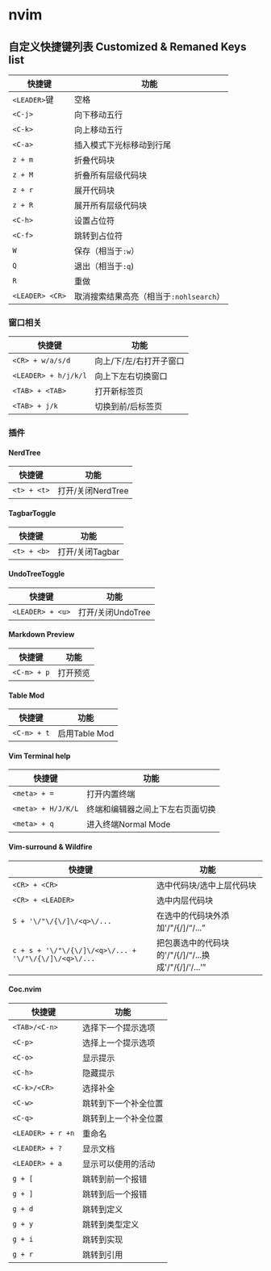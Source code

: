 # nvim

## 自定义快捷键列表 Customized & Remaned Keys list

| 快捷键          | 功能                                    |
|-----------------|-----------------------------------------|
| `<LEADER>`键    | 空格                                    |
| `<C-j>`         | 向下移动五行                            |
| `<C-k>`         | 向上移动五行                            |
| `<C-a>`         | 插入模式下光标移动到行尾                |
| `z + m`         | 折叠代码块                              |
| `z + M`         | 折叠所有层级代码块                      |
| `z + r`         | 展开代码块                              |
| `z + R`         | 展开所有层级代码块                      |
| `<C-h>`         | 设置占位符                              |
| `<C-f>`         | 跳转到占位符                            |
| `W`             | 保存（相当于`:w`）                      |
| `Q`             | 退出（相当于`:q`)                       |
| `R`             | 重做                                    |
| `<LEADER> <CR>` | 取消搜索结果高亮（相当于`:nohlsearch`） |

### 窗口相关

| 快捷键               | 功能                    |
|----------------------|-------------------------|
| `<CR> + w/a/s/d`     | 向上/下/左/右打开子窗口 |
| `<LEADER> + h/j/k/l` | 向上下左右切换窗口      |
| `<TAB> + <TAB>`      | 打开新标签页            |
| `<TAB> + j/k`        | 切换到前/后标签页       |

### 插件

#### NerdTree

| 快捷键      | 功能              |
|-------------|-------------------|
| `<t> + <t>` | 打开/关闭NerdTree |

#### TagbarToggle

| 快捷键      | 功能            |
|-------------|-----------------|
| `<t> + <b>` | 打开/关闭Tagbar |


#### UndoTreeToggle

| 快捷键           | 功能              |
|------------------|-------------------|
| `<LEADER> + <u>` | 打开/关闭UndoTree |

#### Markdown Preview

| 快捷键      | 功能     |
|-------------|----------|
| `<C-m> + p` | 打开预览 |

#### Table Mod

| 快捷键      | 功能          |
|-------------|---------------|
| `<C-m> + t` | 启用Table Mod |

#### Vim Terminal help

| 快捷键             | 功能                             |
|--------------------|----------------------------------|
| `<meta> + =`       | 打开内置终端                     |
| `<meta> + H/J/K/L` | 终端和编辑器之间上下左右页面切换 |
| `<meta> + q`       | 进入终端Normal Mode              |

#### Vim-surround & Wildfire

| 快捷键                                                | 功能                                                            |
|-------------------------------------------------------|-----------------------------------------------------------------|
| `<CR> + <CR>`                                         | 选中代码块/选中上层代码块                                       |
| `<CR> + <LEADER>`                                     | 选中内层代码块                                                  |
| `S + '\/"\/{\/]\/<q>\/...`                            | 在选中的代码块外添加'\/"\/{\/]\/<q>\/...                        |
| `c + s + '\/"\/{\/]\/<q>\/... + '\/"\/{\/]\/<q>\/...` | 把包裹选中的代码块的'\/"\/{\/]\/<q>\/...换成'\/"/{\/]\/<q>\/... |

#### Coc.nvim

| 快捷键            | 功能                 |
|-------------------|----------------------|
| `<TAB>/<C-n>`     | 选择下一个提示选项   |
| `<C-p>`           | 选择上一个提示选项   |
| `<C-o>`           | 显示提示             |
| `<C-h>`           | 隐藏提示             |
| `<C-k>/<CR>`      | 选择补全             |
| `<C-w>`           | 跳转到下一个补全位置 |
| `<C-q>`           | 跳转到上一个补全位置 |
| `<LEADER> + r +n` | 重命名               |
| `<LEADER> + ?`    | 显示文档             |
| `<LEADER> + a`    | 显示可以使用的活动   |
| `g + [`           | 跳转到前一个报错     |
| `g + ]`           | 跳转到后一个报错     |
| `g + d`           | 跳转到定义           |
| `g + y`           | 跳转到类型定义       |
| `g + i`           | 跳转到实现           |
| `g + r`           | 跳转到引用           |

